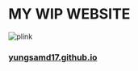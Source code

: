 # **MY WIP WEBSITE**
![plink](https://user-images.githubusercontent.com/64147848/230789808-1d37b7e0-3491-4ce5-9028-97aea4051b43.gif)

### [yungsamd17.github.io](https://yungsamd17.github.io)
